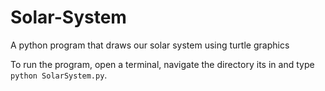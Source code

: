 # Solar-System
A python program that draws our solar system using turtle graphics

To run the program, open a terminal, navigate the directory its in and type `python SolarSystem.py`.
